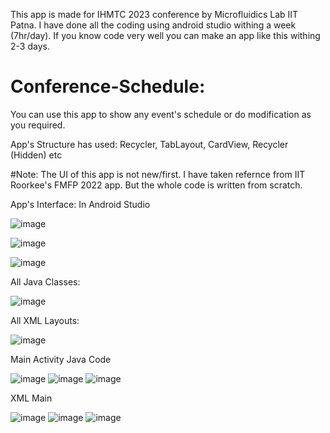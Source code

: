 This app is made for IHMTC 2023 conference by Microfluidics Lab IIT Patna. I have done all the coding using android studio withing a week (7hr/day). If you know code very well you can make an app like this withing 2-3 days.

# Conference-Schedule:
 You can use this app to show any event's schedule or do modification as you required.

App's Structure has used: Recycler, TabLayout, CardView, Recycler (Hidden) etc

#Note: The UI of this app is not new/first. I have taken refernce from IIT Roorkee's FMFP 2022 app. But the whole code is written from scratch. 

App's Interface: In Android Studio

![image](https://github.com/meHypernova/Conference-Schedule/assets/146374681/7015077b-0b94-4563-b60b-f2e312258386)

![image](https://github.com/meHypernova/Conference-Schedule/assets/146374681/0f494b68-320e-4e96-b2a6-8dffb490854d)

![image](https://github.com/meHypernova/Conference-Schedule/assets/146374681/9034b6d4-5de2-4349-9e91-8dd75e0ed485)


All Java Classes: 


![image](https://github.com/meHypernova/Conference-Schedule/assets/146374681/7ad7ae51-38c5-4167-8c6e-1e4927306cd5)

All XML Layouts:


![image](https://github.com/meHypernova/Conference-Schedule/assets/146374681/242a9490-bf9e-4f44-b3bb-cdf48e5c957d)




Main Activity Java Code


![image](https://github.com/meHypernova/Conference-Schedule/assets/146374681/d8aa17e9-dc90-4200-b746-b2e0d21256eb)
![image](https://github.com/meHypernova/Conference-Schedule/assets/146374681/e1194e37-8559-4699-9147-7fb900915747)
![image](https://github.com/meHypernova/Conference-Schedule/assets/146374681/4b581e74-4c4b-4a56-8dd8-910e3c6de87e)

XML Main

![image](https://github.com/meHypernova/Conference-Schedule/assets/146374681/4d960caf-f5ba-4b74-bf94-ac2ea1ef50f8)
![image](https://github.com/meHypernova/Conference-Schedule/assets/146374681/89540cab-390c-48c3-904c-074f1e198973)
![image](https://github.com/meHypernova/Conference-Schedule/assets/146374681/b8df6a54-46a7-4c8a-b53a-5adb1c04d655)

